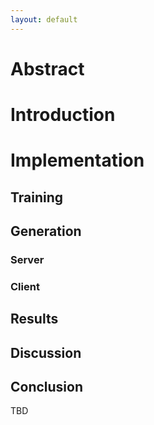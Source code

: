 ```yaml
---
layout: default
---
```


# Abstract

# Introduction

# Implementation

## Training

## Generation

### Server

### Client

## Results

## Discussion

## Conclusion

TBD